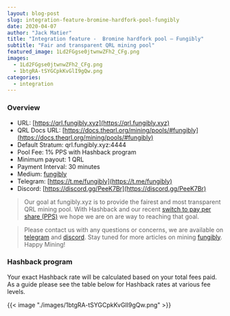 ```yaml
---
layout: blog-post
slug: integration-feature-bromine-hardfork-pool-fungibly
date: 2020-04-07
author: "Jack Matier"
title: "Integration feature -  Bromine hardfork pool — Fungibly"
subtitle: "Fair and transparent QRL mining pool"
featured_image: 1Ld2FGgse0jtwnwZFh2_CFg.png
images:
  - 1Ld2FGgse0jtwnwZFh2_CFg.png
  - 1btgRA-tSYGCpkKvGlI9gQw.png
categories:
  - integration
---
```


### Overview

* URL: [https://qrl.fungibly.xyz](https://qrl.fungibly.xyz)
* QRL Docs URL: [https://docs.theqrl.org/mining/pools/#fungibly](https://docs.theqrl.org/mining/pools/#fungibly)
* Default Stratum: qrl.fungibly.xyz:4444
* Pool Fee: 1% PPS with Hashback program
* Minimum payout: 1 QRL
* Payment Interval: 30 minutes
* Medium: [fungibly](https://medium.com/@pacificpool)
* Telegram: [https://t.me/fungibly](https://t.me/fungibly)
* Discord: [https://discord.gg/PeeK7Br](https://discord.gg/PeeK7Br)

> Our goal at fungibly.xyz is to provide the fairest and most transparent QRL mining pool. With Hashback and our recent [switch to pay per share (PPS)](https://medium.com/@fungibly/monero-pay-per-share-pps-mining-fungibly-xyz-566b7d8be75?source=friends_link&sk=a58dd998538eb4105223e84f04a45ab5) we hope we are on are way to reaching that goal.

> Please contact us with any questions or concerns, we are available on [telegram](https://t.me/fungibly) and [discord](https://discord.gg/PeeK7Br). Stay tuned for more articles on mining [fungibly](https://medium.com/@pacificpool). Happy Mining!

### Hashback program

Your exact Hashback rate will be calculated based on your total fees paid. As a guide please see the table below for Hashback rates at various fee levels.

{{< image "./images/1btgRA-tSYGCpkKvGlI9gQw.png" >}}